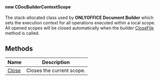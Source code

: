 #### new CDocBuilderContextScope

The stack-allocated class used by **ONLYOFFICE Document Builder** which sets the execution context for all operations executed within a local scope. All opened scopes will be closed automatically when the builder [CloseFile](/docbuilder/integrationapi/com/cdocbuilder/closefile) method is called.

## Methods

| Name                                                                  | Description               |
| --------------------------------------------------------------------- | ------------------------- |
| [Close](/docbuilder/integrationapi/com/cdocbuildercontextscope/close) | Closes the current scope. |
